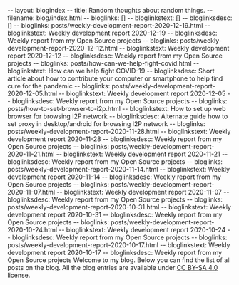 -- layout: blogindex
-- title: Random thoughts about random things.
-- filename: blog/index.html
-- bloglinks: []
-- bloglinkstext: []
-- bloglinksdesc: []
-- bloglinks: posts/weekly-development-report-2020-12-19.html
-- bloglinkstext: Weekly development report 2020-12-19
-- bloglinksdesc: Weekly report from my Open Source projects
-- bloglinks: posts/weekly-development-report-2020-12-12.html
-- bloglinkstext: Weekly development report 2020-12-12
-- bloglinksdesc: Weekly report from my Open Source projects
-- bloglinks: posts/how-can-we-help-fight-covid.html
-- bloglinkstext: How can we help fight COVID-19
-- bloglinksdesc: Short article about how to contribute your computer or smartphone to help find cure for the pandemic
-- bloglinks: posts/weekly-development-report-2020-12-05.html
-- bloglinkstext: Weekly development report 2020-12-05
-- bloglinksdesc: Weekly report from my Open Source projects
-- bloglinks: posts/how-to-set-browser-to-i2p.html
-- bloglinkstext: How to set up web browser for browsing I2P network
-- bloglinksdesc: Alternate guide how to set proxy in desktop/android for browsing I2P network
-- bloglinks: posts/weekly-development-report-2020-11-28.html
-- bloglinkstext: Weekly development report 2020-11-28
-- bloglinksdesc: Weekly report from my Open Source projects
-- bloglinks: posts/weekly-development-report-2020-11-21.html
-- bloglinkstext: Weekly development report 2020-11-21
-- bloglinksdesc: Weekly report from my Open Source projects
-- bloglinks: posts/weekly-development-report-2020-11-14.html
-- bloglinkstext: Weekly development report 2020-11-14
-- bloglinksdesc: Weekly report from my Open Source projects
-- bloglinks: posts/weekly-development-report-2020-11-07.html
-- bloglinkstext: Weekly development report 2020-11-07
-- bloglinksdesc: Weekly report from my Open Source projects
-- bloglinks: posts/weekly-development-report-2020-10-31.html
-- bloglinkstext: Weekly development report 2020-10-31
-- bloglinksdesc: Weekly report from my Open Source projects
-- bloglinks: posts/weekly-development-report-2020-10-24.html
-- bloglinkstext: Weekly development report 2020-10-24
-- bloglinksdesc: Weekly report from my Open Source projects
-- bloglinks: posts/weekly-development-report-2020-10-17.html
-- bloglinkstext: Weekly development report 2020-10-17
-- bloglinksdesc: Weekly report from my Open Source projects
Welcome to my blog. Below you can find the list of all posts on the blog. All
the blog entries are available under [CC BY-SA 4.0](https://creativecommons.org/licenses/by-sa/4.0/deed.en)
license.
